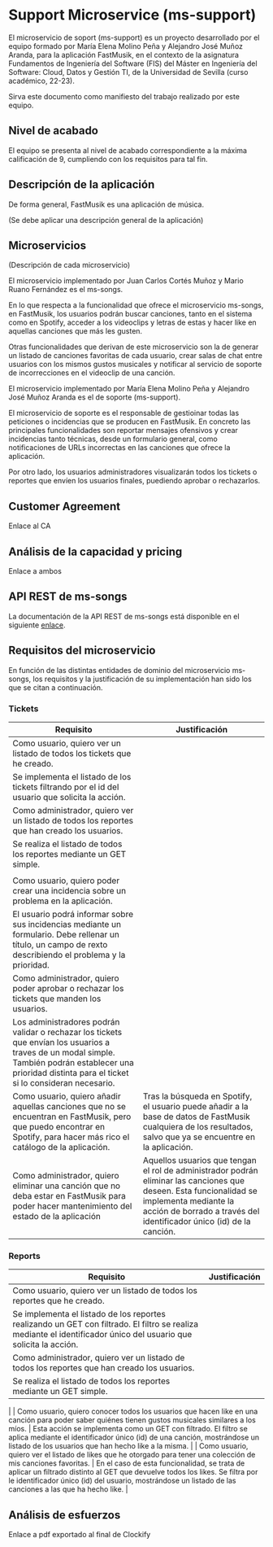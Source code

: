 # Support Microservice (ms-support)

El microservicio de soport (ms-support) es un proyecto desarrollado por el equipo formado por María Elena Molino Peña y Alejandro José Muñoz Aranda, para la aplicación FastMusik, en el contexto de la asignatura Fundamentos de Ingeniería del Software (FIS) del Máster en Ingeniería del Software: Cloud, Datos y Gestión TI, de la Universidad de Sevilla (curso académico, 22-23).

Sirva este documento como manifiesto del trabajo realizado por este equipo.

## Nivel de acabado

El equipo se presenta al nivel de acabado correspondiente a la máxima calificación de 9, cumpliendo con los requisitos para tal fin.

## Descripción de la aplicación

De forma general, FastMusik es una aplicación de música.

(Se debe aplicar una descripción general de la aplicación)

## Microservicios

(Descripción de cada microservicio)

El microservicio implementado por Juan Carlos Cortés Muñoz y Mario Ruano Fernández es el ms-songs.

En lo que respecta a la funcionalidad que ofrece el microservicio ms-songs, en FastMusik, los usuarios podrán buscar canciones, tanto en el sistema como en Spotify, acceder a los videoclips y letras de estas y hacer like en aquellas canciones que más les gusten.

Otras funcionalidades que derivan de este microservicio son la de generar un listado de canciones favoritas de cada usuario, crear salas de chat entre usuarios con los mismos gustos musicales y notificar al servicio de soporte de incorrecciones en el videoclip de una canción.

El microservicio implementado por María Elena Molino Peña y Alejandro José Muñoz Aranda es el de soporte (ms-support).

El microservicio de soporte es el responsable de gestioinar todas las peticiones o incidencias que se producen en FastMusik. En concreto las principales funcionalidades son reportar mensajes ofensivos y crear incidencias tanto técnicas, desde un formulario general, como notificaciones de URLs incorrectas en las canciones que ofrece la aplicación.

Por otro lado, los usuarios administradores visualizarán todos los tickets o reportes que envíen los usuarios finales, puediendo aprobar o rechazarlos.

## Customer Agreement

Enlace al CA

## Análisis de la capacidad y pricing

Enlace a ambos

## API REST de ms-songs

La documentación de la API REST de ms-songs está disponible en el siguiente [enlace](https://support-fastmusik-marmolpen3.cloud.okteto.net/docs/).

## Requisitos del microservicio

En función de las distintas entidades de dominio del microservicio ms-songs, los requisitos y la justificación de su implementación han sido los que se citan a continuación.

### Tickets

| Requisito                                                                                                                                                                | Justificación                                                                                                                                                                                                                                                                                                                                                                                                                              |
| ------------------------------------------------------------------------------------------------------------------------------------------------------------------------ | ------------------------------------------------------------------------------------------------------------------------------------------------------------------------------------------------------------------------------------------------------------------------------------------------------------------------------------------------------------------------------------------------------------------------------------------ |
| Como usuario, quiero ver un listado de todos los tickets que he creado.
  | Se implementa el listado de los tickets filtrando por el id del usuario que solicita la acción.
| Como administrador, quiero ver un listado de todos los reportes que han creado los usuarios.
  | Se realiza el listado de todos los reportes mediante un GET simple. 
                                                                  |
| Como usuario, quiero poder crear una incidencia sobre un problema en la aplicación.                                                                         
  | El usuario podrá informar sobre sus incidencias mediante un formulario. Debe rellenar un título, un campo de rexto describiendo el problema y la prioridad.                                                                                            |
| Como administrador, quiero poder aprobar o rechazar los tickets que manden los usuarios.  
  | Los administradores podrán validar o rechazar los tickets que envían los usuarios a traves de un modal simple. También podrán establecer una prioridad distinta para el ticket si lo consideran necesario. |
| Como usuario, quiero añadir aquellas canciones que no se encuentran en FastMusik, pero que puedo encontrar en Spotify, para hacer más rico el catálogo de la aplicación. | Tras la búsqueda en Spotify, el usuario puede añadir a la base de datos de FastMusik cualquiera de los resultados, salvo que ya se encuentre en la aplicación.                                                                                                                                                                                                                                                                             |
| Como administrador, quiero eliminar una canción que no deba estar en FastMusik para poder hacer mantenimiento del estado de la aplicación                                | Aquellos usuarios que tengan el rol de administrador podrán eliminar las canciones que deseen. Esta funcionalidad se implementa mediante la acción de borrado a través del identificador único (id) de la canción.                                                                                                                                                                                                                         |

### Reports

| Requisito                                                                                                                                                                | Justificación                                                                                                                                                                                                                                                                                                                                                                                                                              |
| ------------------------------------------------------------------------------------------------------------------------------------------------------------------------ | ------------------------------------------------------------------------------------------------------------------------------------------------------------------------------------------------------------------------------------------------------------------------------------------------------------------------------------------------------------------------------------------------------------------------------------------ |
| Como usuario, quiero ver un listado de todos los reportes que he creado.
  | Se implementa el listado de los reportes realizando un GET con filtrado. El filtro se realiza mediante el identificador único del usuario que solicita la acción.                                                                                                                                          |
| Como administrador, quiero ver un listado de todos los reportes que han creado los usuarios.
  | Se realiza el listado de todos los reportes mediante un GET simple.
  |
| Como usuario, quiero conocer todos los usuarios que hacen like en una canción para poder saber quiénes tienen gustos musicales similares a los míos.
  | Esta acción se implementa como un GET con filtrado. El filtro se aplica mediante el identificador único (id) de una canción, mostrándose un listado de los usuarios que han hecho like a la misma.                                                                                                                                                                                        |
| Como usuario, quiero ver el listado de likes que he otorgado para tener una colección de mis canciones favoritas. 
  | En el caso de esta funcionalidad, se trata de aplicar un filtrado distinto al GET que devuelve todos los likes. Se filtra por le identificador único (id) del usuario, mostrándose un listado de las canciones a las que ha hecho like.                                                                                                                                                   |

## Análisis de esfuerzos

Enlace a pdf exportado al final de Clockify

